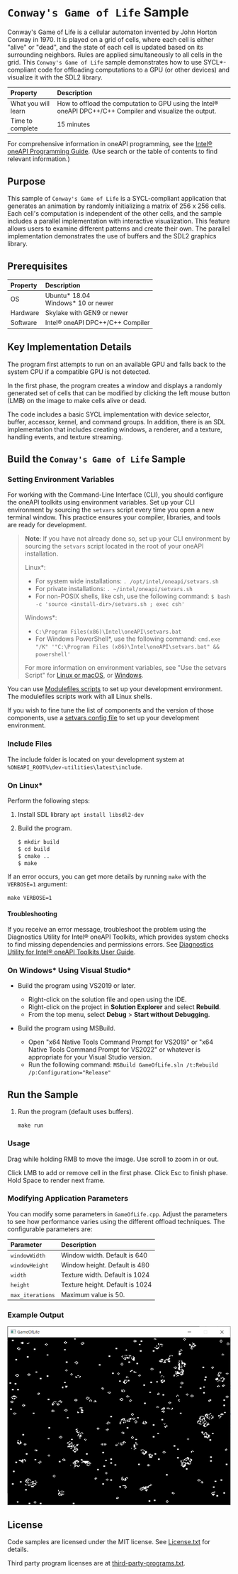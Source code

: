 ﻿# `Conway's Game of Life` Sample

Conway's Game of Life is a cellular automaton invented by John Horton Conway in 1970. It is played on a grid of cells, where each cell is either "alive" or "dead", and the state of each cell is updated based on its surrounding neighbors. Rules are applied simultaneously to all cells in the grid.
This `Conway's Game of Life` sample demonstrates how to use SYCL*-compliant code for offloading computations to a GPU (or other devices) and visualize it with the SDL2 library.

| Property                       | Description
|:---                               |:---
| What you will learn               | How to offload the computation to GPU using the Intel&reg; oneAPI DPC++/C++ Compiler and visualize the output.
| Time to complete                  | 15 minutes

For comprehensive information in oneAPI programming, see the [Intel&reg; oneAPI Programming Guide](https://software.intel.com/en-us/oneapi-programming-guide). (Use search or the table of contents to find relevant information.)

## Purpose

This sample of `Conway's Game of Life` is a SYCL-compliant application that generates an animation by randomly initializing a matrix of 256 x 256 cells.
Each cell's computation is independent of the other cells, and the sample includes a parallel implementation with interactive visualization.
This feature allows users to examine different patterns and create their own. The parallel implementation demonstrates the use of buffers and the SDL2 graphics library.

## Prerequisites
| Property                       | Description
|:---                               |:---
| OS                                | Ubuntu* 18.04 <br>Windows* 10 or newer
| Hardware                          | Skylake with GEN9 or newer
| Software                          | Intel&reg; oneAPI DPC++/C++ Compiler

## Key Implementation Details

The program first attempts to run on an available GPU and falls back to the system CPU if a compatible GPU is not detected.

In the first phase, the program creates a window and displays a randomly generated set of cells that can be modified by clicking the left mouse button (LMB) on the image to make cells alive or dead.

The code includes a basic SYCL implementation with device selector, buffer, accessor, kernel, and command groups. In addition, there is an SDL implementation that includes creating windows, a renderer, and a texture, handling events, and texture streaming.

## Build the `Conway's Game of Life` Sample

### Setting Environment Variables
For working with the Command-Line Interface (CLI), you should configure the oneAPI toolkits using environment variables. Set up your CLI environment by
sourcing the `setvars` script every time you open a new terminal window. This practice ensures your compiler, libraries, and tools are ready for development.

> **Note**: If you have not already done so, set up your CLI
> environment by sourcing  the `setvars` script located in
> the root of your oneAPI installation.
>
> Linux*:
> - For system wide installations: `. /opt/intel/oneapi/setvars.sh`
> - For private installations: `. ~/intel/oneapi/setvars.sh`
> - For non-POSIX shells, like csh, use the following command: `$ bash -c 'source <install-dir>/setvars.sh ; exec csh'`
>
> Windows*:
> - `C:\Program Files(x86)\Intel\oneAPI\setvars.bat`
> - For Windows PowerShell*, use the following command: `cmd.exe "/K" '"C:\Program Files (x86)\Intel\oneAPI\setvars.bat" && powershell'`
>
>For more information on environment variables, see "Use the setvars Script" for [Linux or macOS](https://www.intel.com/content/www/us/en/develop/documentation/oneapi-programming-guide/top/oneapi-development-environment-setup/use-the-setvars-script-with-linux-or-macos.html), or [Windows](https://www.intel.com/content/www/us/en/develop/documentation/oneapi-programming-guide/top/oneapi-development-environment-setup/use-the-setvars-script-with-windows.html).

You can use [Modulefiles scripts](https://www.intel.com/content/www/us/en/develop/documentation/oneapi-programming-guide/top/oneapi-development-environment-setup/use-modulefiles-with-linux.html) to set up your development environment. The modulefiles scripts work with all Linux shells.

If you wish to fine tune the list of components and the version of those components, use
a [setvars config file](https://www.intel.com/content/www/us/en/develop/documentation/oneapi-programming-guide/top/oneapi-development-environment-setup/use-the-setvars-script-with-linux-or-macos/use-a-config-file-for-setvars-sh-on-linux-or-macos.html) to set up your development environment.

### Include Files
The include folder is located on your development system at `%ONEAPI_ROOT%\dev-utilities\latest\include`.

### On Linux*
Perform the following steps:
1. Install SDL library `apt install libsdl2-dev`

2. Build the program.
   ```
   $ mkdir build
   $ cd build
   $ cmake ..
   $ make
   ```

If an error occurs, you can get more details by running `make` with the `VERBOSE=1` argument:
```
make VERBOSE=1
```

#### Troubleshooting
If you receive an error message, troubleshoot the problem using the Diagnostics Utility for Intel&reg; oneAPI Toolkits, which provides system checks to find missing
dependencies and permissions errors. See [Diagnostics Utility for Intel&reg; oneAPI Toolkits User Guide](https://www.intel.com/content/www/us/en/develop/documentation/diagnostic-utility-user-guide/top.html).


### On Windows* Using Visual Studio*
- Build the program using VS2019 or later.
    - Right-click on the solution file and open using the IDE.
    - Right-click on the project in **Solution Explorer** and select **Rebuild**.
    - From the top menu, select **Debug** > **Start without Debugging**.

- Build the program using MSBuild.
     - Open "x64 Native Tools Command Prompt for VS2019" or "x64 Native Tools Command Prompt for VS2022" or whatever is appropriate for your Visual Studio version.
     - Run the following command: `MSBuild GameOfLife.sln /t:Rebuild /p:Configuration="Release"`


## Run the Sample
1. Run the program (default uses buffers).
    ```
    make run
    ```
### Usage

Drag while holding RMB to move the image.
Use scroll to zoom in or out. 

Click LMB to add or remove cell in the first phase.
Click Esc to finish phase.
Hold Space to render next frame.

### Modifying Application Parameters

You can modify some parameters in `GameOfLife.cpp`. Adjust the parameters to see how performance varies using the different offload techniques. The configurable parameters are:

|Parameter |Description
|:--- |:---
|`windowWidth` |Window width. Default is 640
|`windowHeight` |Window height. Default is 480
|`width` |Texture width. Default is 1024
|`height` |Texture height. Default is 1024
|`max_iterations` |Maximum value is 50.


### Example Output
![GameOfLife Image](Image.png "Title")

## License
Code samples are licensed under the MIT license. See
[License.txt](https://github.com/oneapi-src/oneAPI-samples/blob/master/License.txt) for details.

Third party program licenses are at [third-party-programs.txt](https://github.com/oneapi-src/oneAPI-samples/blob/master/third-party-programs.txt).